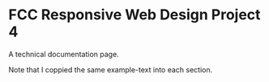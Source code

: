 # FCC Responsive Web Design Project 4
A technical documentation page. 

Note that I coppied the same example-text into each section. 
